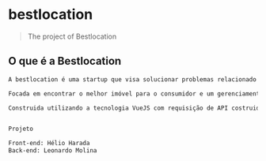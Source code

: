 # bestlocation

> The project of Bestlocation

## O que é a Bestlocation

``` bash
A bestlocation é uma startup que visa solucionar problemas relacionado a busca e venda de imóveis.

Focada em encontrar o melhor imóvel para o consumidor e um gerenciamento para o corretor de imóveis.

Construida utilizando a tecnologia VueJS com requisição de API costruida em NodeJS + Express com banco de dados MongoDB


Projeto

Front-end: Hélio Harada
Back-end: Leonardo Molina

```

